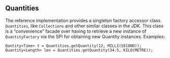 
## Quantities

The reference implementation provides a singleton factory accessor class <code>Quantities</code>, like <code>Collections</code> and other similar classes in the JDK. This class is a “convenience” facade over having to retrieve a new instance of <code>QuantityFactory</code> via the SPI for obtaining new Quantity instances. Examples:
```
Qantity<Time> t = Quantities.getQuantity(12, MILLI(SECOND));
Quantity<Length> len = Quantities.getQuantity(34.5, KILO(METRE));
```